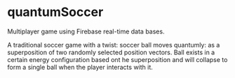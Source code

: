 # quantumSoccer
Multiplayer game using Firebase real-time data bases.

A traditional soccer game with a twist: soccer ball moves quantumly: as a superposition of two randomly selected position 
vectors. Ball exists in a certain energy configuration based ont he superposition and will collapse to form a single ball when 
the player interacts with it.
